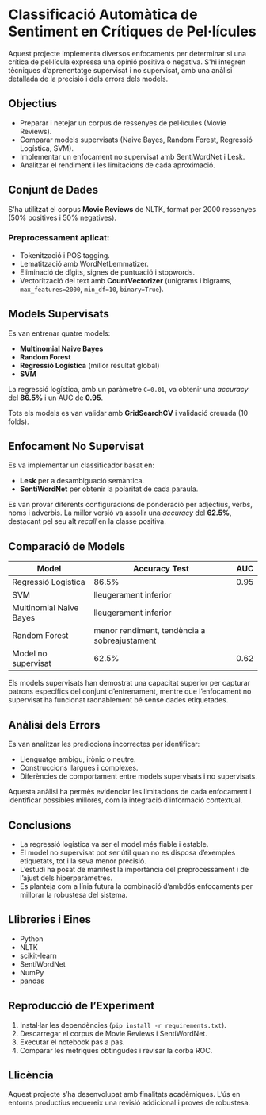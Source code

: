 # Classificació Automàtica de Sentiment en Crítiques de Pel·lícules

Aquest projecte implementa diversos enfocaments per determinar si una crítica de pel·lícula expressa una opinió positiva o negativa. S'hi integren tècniques d’aprenentatge supervisat i no supervisat, amb una anàlisi detallada de la precisió i dels errors dels models.

## Objectius

- Preparar i netejar un corpus de ressenyes de pel·lícules (Movie Reviews).
- Comparar models supervisats (Naive Bayes, Random Forest, Regressió Logística, SVM).
- Implementar un enfocament no supervisat amb SentiWordNet i Lesk.
- Analitzar el rendiment i les limitacions de cada aproximació.

## Conjunt de Dades

S’ha utilitzat el corpus **Movie Reviews** de NLTK, format per 2000 ressenyes (50% positives i 50% negatives).

### Preprocessament aplicat:

- Tokenització i POS tagging.
- Lematització amb WordNetLemmatizer.
- Eliminació de dígits, signes de puntuació i stopwords.
- Vectorització del text amb **CountVectorizer** (unigrams i bigrams, `max_features=2000`, `min_df=10`, `binary=True`).

## Models Supervisats

Es van entrenar quatre models:

- **Multinomial Naive Bayes**  
- **Random Forest**  
- **Regressió Logística** (millor resultat global)  
- **SVM**  

La regressió logística, amb un paràmetre `C=0.01`, va obtenir una *accuracy* del **86.5%** i un AUC de **0.95**.

Tots els models es van validar amb **GridSearchCV** i validació creuada (10 folds).

## Enfocament No Supervisat

Es va implementar un classificador basat en:

- **Lesk** per a desambiguació semàntica.
- **SentiWordNet** per obtenir la polaritat de cada paraula.

Es van provar diferents configuracions de ponderació per adjectius, verbs, noms i adverbis. La millor versió va assolir una *accuracy* del **62.5%**, destacant pel seu alt *recall* en la classe positiva.

## Comparació de Models

| Model                    | Accuracy Test | AUC   |
|--------------------------|---------------|-------|
| Regressió Logística      | 86.5%         | 0.95  |
| SVM                      | lleugerament inferior |
| Multinomial Naive Bayes  | lleugerament inferior |
| Random Forest            | menor rendiment, tendència a sobreajustament |
| Model no supervisat      | 62.5%         | 0.62  |

Els models supervisats han demostrat una capacitat superior per capturar patrons específics del conjunt d’entrenament, mentre que l’enfocament no supervisat ha funcionat raonablement bé sense dades etiquetades.

## Anàlisi dels Errors

Es van analitzar les prediccions incorrectes per identificar:

- Llenguatge ambigu, irònic o neutre.
- Construccions llargues i complexes.
- Diferències de comportament entre models supervisats i no supervisats.

Aquesta anàlisi ha permès evidenciar les limitacions de cada enfocament i identificar possibles millores, com la integració d’informació contextual.

## Conclusions

- La regressió logística va ser el model més fiable i estable.
- El model no supervisat pot ser útil quan no es disposa d’exemples etiquetats, tot i la seva menor precisió.
- L’estudi ha posat de manifest la importància del preprocessament i de l’ajust dels hiperparàmetres.
- Es planteja com a línia futura la combinació d’ambdós enfocaments per millorar la robustesa del sistema.

## Llibreries i Eines

- Python
- NLTK
- scikit-learn
- SentiWordNet
- NumPy
- pandas

## Reproducció de l’Experiment

1. Instal·lar les dependències (`pip install -r requirements.txt`).
2. Descarregar el corpus de Movie Reviews i SentiWordNet.
3. Executar el notebook pas a pas.
4. Comparar les mètriques obtingudes i revisar la corba ROC.

## Llicència

Aquest projecte s’ha desenvolupat amb finalitats acadèmiques. L’ús en entorns productius requereix una revisió addicional i proves de robustesa.
